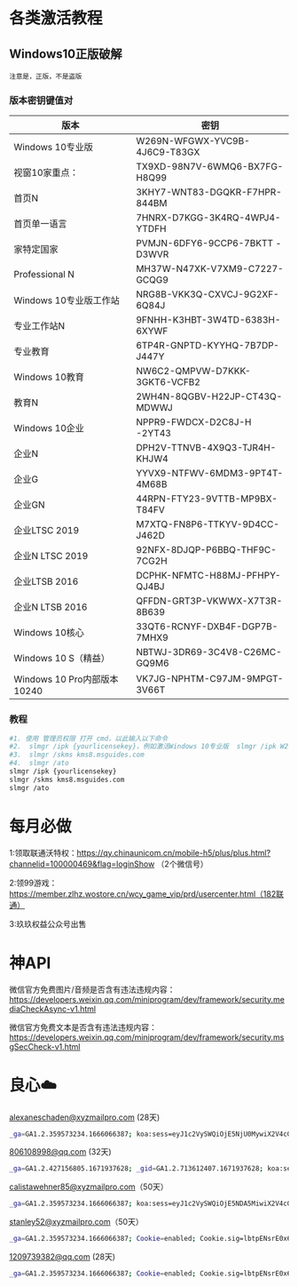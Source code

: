 # 各类激活教程

## Windows10正版破解 

`注意是，正版，不是盗版`

### 版本密钥键值对

| 版本                        | 密钥                           |
| --------------------------- | ------------------------------ |
| Windows 10专业版            | W269N-WFGWX-YVC9B-4J6C9-T83GX  |
| 视窗10家重点：              | TX9XD-98N7V-6WMQ6-BX7FG-H8Q99  |
| 首页N                       | 3KHY7-WNT83-DGQKR-F7HPR-844BM  |
| 首页单一语言                | 7HNRX-D7KGG-3K4RQ-4WPJ4-YTDFH  |
| 家特定国家                  | PVMJN-6DFY6-9CCP6-7BKTT -D3WVR |
| Professional N              | MH37W-N47XK-V7XM9-C7227-GCQG9  |
| Windows 10专业版工作站      | NRG8B-VKK3Q-CXVCJ-9G2XF-6Q84J  |
| 专业工作站N                 | 9FNHH-K3HBT-3W4TD-6383H-6XYWF  |
| 专业教育                    | 6TP4R-GNPTD-KYYHQ-7B7DP-J447Y  |
| Windows 10教育              | NW6C2-QMPVW-D7KKK-3GKT6-VCFB2  |
| 教育N                       | 2WH4N-8QGBV-H22JP-CT43Q-MDWWJ  |
| Windows 10企业              | NPPR9-FWDCX-D2C8J-H -2YT43     |
| 企业N                       | DPH2V-TTNVB-4X9Q3-TJR4H-KHJW4  |
| 企业G                       | YYVX9-NTFWV-6MDM3-9PT4T-4M68B  |
| 企业GN                      | 44RPN-FTY23-9VTTB-MP9BX-T84FV  |
| 企业LTSC 2019               | M7XTQ-FN8P6-TTKYV-9D4CC-J462D  |
| 企业N LTSC 2019             | 92NFX-8DJQP-P6BBQ-THF9C-7CG2H  |
| 企业LTSB 2016               | DCPHK-NFMTC-H88MJ-PFHPY-QJ4BJ  |
| 企业N LTSB 2016             | QFFDN-GRT3P-VKWWX-X7T3R-8B639  |
| Windows 10核心              | 33QT6-RCNYF-DXB4F-DGP7B-7MHX9  |
| Windows 10 S（精益）        | NBTWJ-3DR69-3C4V8-C26MC-GQ9M6  |
| Windows 10 Pro内部版本10240 | VK7JG-NPHTM-C97JM-9MPGT-3V66T  |

### 教程
```sh
#1. 使用 管理员权限 打开 cmd，以此输入以下命令
#2.  slmgr /ipk {yourlicensekey}，例如激活Windows 10专业版  slmgr /ipk W269N-WFGWX-YVC9B-4J6C9-T83GX
#3.  slmgr /skms kms8.msguides.com
#4.  slmgr /ato
slmgr /ipk {yourlicensekey}
slmgr /skms kms8.msguides.com
slmgr /ato
```

# 每月必做

1:领取联通沃特权：https://qy.chinaunicom.cn/mobile-h5/plus/plus.html?channelid=100000469&flag=loginShow （2个微信号）

2:领99游戏：https://member.zlhz.wostore.cn/wcy_game_vip/prd/usercenter.html（182联通）

3:玖玖权益公众号出售

# 神API
微信官方免费图片/音频是否含有违法违规内容：https://developers.weixin.qq.com/miniprogram/dev/framework/security.mediaCheckAsync-v1.html

微信官方免费文本是否含有违法违规内容：https://developers.weixin.qq.com/miniprogram/dev/framework/security.msgSecCheck-v1.html

# 良心☁️

alexaneschaden@xyzmailpro.com (28天)
```sh
_ga=GA1.2.359573234.1666066387; koa:sess=eyJ1c2VySWQiOjE5NjU0MywiX2V4cGlyZSI6MTY5MTk4NjUzMDk0NywiX21heEFnZSI6MjU5MjAwMDAwMDB9; koa:sess.sig=gDFdHI7zU0HwJxpr_8q7re4KazI
```

806108998@qq.com (32天)
```sh
_ga=GA1.2.427156805.1671937628; _gid=GA1.2.713612407.1671937628; koa:sess=eyJ1c2VySWQiOjEzNjIxMiwiX2V4cGlyZSI6MTY5Nzg1ODAyNzY1MywiX21heEFnZSI6MjU5MjAwMDAwMDB9; koa:sess.sig=weQnEsKaJ-lmL_aOrqf1ekV7SGY; _gat_gtag_UA_104464600_2=1
```
calistawehner85@xyzmailpro.com（50天）
```sh
_ga=GA1.2.359573234.1666066387; koa:sess=eyJ1c2VySWQiOjE5NDA5MiwiX2V4cGlyZSI6MTY5Nzg1ODEyMDg4MSwiX21heEFnZSI6MjU5MjAwMDAwMDB9; koa:sess.sig=4vmCrGVOArBnh9rhwwv7dACklzY; Cookie=enabled; Cookie.sig=lbtpENsrE0x6riM8PFTvoh9nepc
```

stanley52@xyzmailpro.com（50天）
```sh
_ga=GA1.2.359573234.1666066387; Cookie=enabled; Cookie.sig=lbtpENsrE0x6riM8PFTvoh9nepc; koa:sess=eyJ1c2VySWQiOjE5Mzk3OCwiX2V4cGlyZSI6MTY5Nzg1ODMyNDE1MSwiX21heEFnZSI6MjU5MjAwMDAwMDB9; koa:sess.sig=0KNCYLgdJq4wjDzmIUF097sLHzw
```
1209739382@qq.com (28天)
```sh
_ga=GA1.2.359573234.1666066387; Cookie=enabled; Cookie.sig=lbtpENsrE0x6riM8PFTvoh9nepc; koa:sess=eyJ1c2VySWQiOjQzNDUxLCJfZXhwaXJlIjoxNjk3ODU4NDA0NzI3LCJfbWF4QWdlIjoyNTkyMDAwMDAwMH0=; koa:sess.sig=8P6e8wM13KGd_i3KLKjAJ4WJ0Hg
```